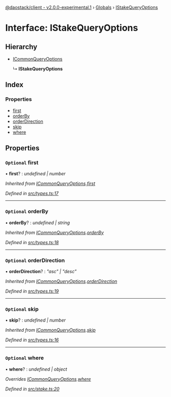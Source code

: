 [@daostack/client - v2.0.0-experimental.1](../README.md) › [Globals](../globals.md) › [IStakeQueryOptions](istakequeryoptions.md)

# Interface: IStakeQueryOptions

## Hierarchy

* [ICommonQueryOptions](icommonqueryoptions.md)

  ↳ **IStakeQueryOptions**

## Index

### Properties

* [first](istakequeryoptions.md#optional-first)
* [orderBy](istakequeryoptions.md#optional-orderby)
* [orderDirection](istakequeryoptions.md#optional-orderdirection)
* [skip](istakequeryoptions.md#optional-skip)
* [where](istakequeryoptions.md#optional-where)

## Properties

### `Optional` first

• **first**? : *undefined | number*

*Inherited from [ICommonQueryOptions](icommonqueryoptions.md).[first](icommonqueryoptions.md#optional-first)*

*Defined in [src/types.ts:17](https://github.com/daostack/client/blob/6c661ff/src/types.ts#L17)*

___

### `Optional` orderBy

• **orderBy**? : *undefined | string*

*Inherited from [ICommonQueryOptions](icommonqueryoptions.md).[orderBy](icommonqueryoptions.md#optional-orderby)*

*Defined in [src/types.ts:18](https://github.com/daostack/client/blob/6c661ff/src/types.ts#L18)*

___

### `Optional` orderDirection

• **orderDirection**? : *"asc" | "desc"*

*Inherited from [ICommonQueryOptions](icommonqueryoptions.md).[orderDirection](icommonqueryoptions.md#optional-orderdirection)*

*Defined in [src/types.ts:19](https://github.com/daostack/client/blob/6c661ff/src/types.ts#L19)*

___

### `Optional` skip

• **skip**? : *undefined | number*

*Inherited from [ICommonQueryOptions](icommonqueryoptions.md).[skip](icommonqueryoptions.md#optional-skip)*

*Defined in [src/types.ts:16](https://github.com/daostack/client/blob/6c661ff/src/types.ts#L16)*

___

### `Optional` where

• **where**? : *undefined | object*

*Overrides [ICommonQueryOptions](icommonqueryoptions.md).[where](icommonqueryoptions.md#optional-where)*

*Defined in [src/stake.ts:20](https://github.com/daostack/client/blob/6c661ff/src/stake.ts#L20)*

